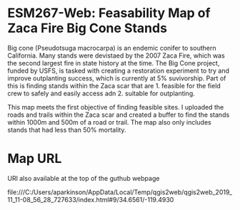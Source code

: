 # ESM267-Web: Feasability Map of Zaca Fire Big Cone Stands 

Big cone (Pseudotsuga macrocarpa) is an endemic conifer to southern California. Many stands were devistaed by the 2007 Zaca Fire, which was the second largest fire in state history at the time. The Big Cone project, funded by USFS, is tasked with creating a restoration experiment to try and improve outplanting success, which is currently at 5% suvivorship. Part of this is finding stands within the Zaca scar that are 1. feasible for the field crew to safely and easily access adn 2. suitable for outplanting. 

This map meets the first objective of finding feasible sites. I uploaded the roads and trails within the Zaca scar and created a buffer to find the stands within 1000m and 500m of a road or trail. The map also only includes stands that had less than 50% mortality. 

# Map URL

URl also available at the top of the guthub webpage

file:///C:/Users/aparkinson/AppData/Local/Temp/qgis2web/qgis2web_2019_11_11-08_56_28_727633/index.html#9/34.6561/-119.4930
